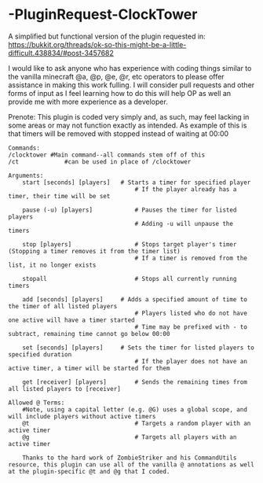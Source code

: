 # -PluginRequest-ClockTower
A simplified but functional version of the plugin requested in: https://bukkit.org/threads/ok-so-this-might-be-a-little-difficult.438834/#post-3457682

I would like to ask anyone who has experience with coding things similar to the vanilla minecraft @a, @p, @e, @r, etc operators to please offer assistance in making this work fulling. I will consider pull requests and other forms of input as I feel learning how to do this will help OP as well an provide me with more experience as a developer.

Prenote: This plugin is coded very simply and, as such, may feel lacking in some areas or may not function exactly as intended. As example of this is that timers will be removed with stopped instead of waiting at 00:00

	Commands:
	/clocktower	#Main command--all commands stem off of this
	/ct 			#can be used in place of /clocktower
	
	Arguments:
		start [seconds] [players]	# Starts a timer for specified player
										# If the player already has a timer, their time will be set
		
		pause (-u) [players] 			# Pauses the timer for listed players
										# Adding -u will unpause the timers
		
		stop [players]					# Stops target player's timer (Stopping a timer removes it from the timer list)
										# If a timer is removed from the list, it no longer exists
		
		stopall							# Stops all currently running timers
		
		add [seconds] [players]		# Adds a specified amount of time to the timer of all listed players
										# Players listed who do not have one active will have a timer started
										# Time may be prefixed with - to subtract, remaining time cannot go below 00:00
		
		set [seconds] [players]		# Sets the timer for listed players to specified duration
										# If the player does not have an active timer, a timer will be started for them
										
		get [receiver] [players]		# Sends the remaining times from all listed players to [receiver]

	Allowed @ Terms:
		#Note, using a capital letter (e.g. @G) uses a global scope, and will include players without active timers
		@t								# Targets a random player with an active timer
		@g								# Targets all players with an active timer
		
		Thanks to the hard work of ZombieStriker and his CommandUtils resource, this plugin can use all of the vanilla @ annotations as well at the plugin-specific @t and @g that I coded.